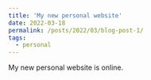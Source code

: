 ```yaml
---
title: 'My new personal website'
date: 2022-03-18
permalink: /posts/2022/03/blog-post-1/
tags:
  - personal
---
```


My new personal website is online.